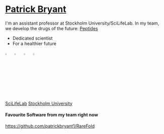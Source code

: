 
# [Patrick Bryant](https://patrickbryantlab.github.io)
I'm an assistant professor at Stockholm University/SciLifeLab.
In my team, we develop the drugs of the future: [Peptides](https://en.wikipedia.org/wiki/Peptide)
- Dedicated scientist
- For a healthier future

[<img src="https://img.icons8.com/?size=100&id=79076&format=png&color=000000" width="3.5%"/>](https://scholar.google.com/citations?user=KPlaFQQAAAAJ&hl=en&oi=ao) &nbsp;
[<img src="https://img.icons8.com/color/48/000000/twitter.png" width="3.5%"/>](https://twitter.com/Patrick18287926)  &nbsp;
[<img src="https://img.icons8.com/color/48/000000/linkedin.png" width="3.5%"/>](https://www.linkedin.com/in/patrick-bryant-phd/) &nbsp;
<a href="mailto:patrick.bryant@scilifelab.se"> <img src="https://img.icons8.com/fluent/48/000000/gmail.png" width="3.5%"/>



<!-- [![Stats](https://github-readme-stats.vercel.app/api?username=patrickbryant1&show_icons=true)](https://github-readme-stats.vercel.app/api?username=patrickbryant1&show_icons=true&theme=radical)&nbsp; &nbsp; &nbsp; &nbsp; &nbsp; &nbsp; &nbsp; &nbsp; &nbsp; &nbsp; -->

[SciLifeLab](https://www.scilifelab.se/researchers/patrick-bryant/)
[Stockholm University](https://www.scilifelab.se/researchers/patrick-bryant/)

#### Favourite Software from my team right now
https://github.com/patrickbryant1/RareFold
